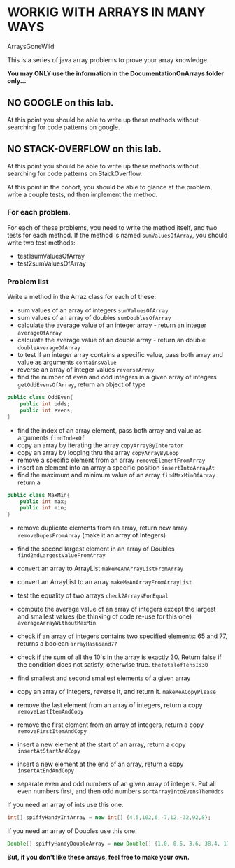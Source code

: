 # WORKIG WITH ARRAYS IN MANY WAYS  
ArraysGoneWild 

This is a series of java array problems to prove your array knowledge.

__You may ONLY use the information in the DocumentationOnArrays folder only...__

## NO GOOGLE on this lab.

At this point you should be able to write up these methods without searching for code patterns
on google.

## NO STACK-OVERFLOW on this lab.

At this point you should be able to write up these methods without searching for code patterns
on StackOverflow.

At this point in the cohort, you should be able to glance at the problem, write a couple tests,
nd then implement the method.

### For each problem.

For each of these problems, you need to write the method itself, and two tests for each method. 
If the method is named `sumValuesOfArray`, you should write two test methods:
* test1sumValuesOfArray
* test2sumValuesOfArray

### Problem list

Write a method in the Arraz class for each of these:

* sum values of an array of integers `sumValuesOfArray`
* sum values of an array of doubles `sumDoublesOfArray`
* calculate the average value of an integer array - return an integer `averageOfArray`
* calculate the average value of an double array - return an double `doubleAverageOfArray`
* to test if an integer array contains a specific value, pass both array and value as arguments `containsValue`
* reverse an array of integer values `reverseArray`
* find the number of even and odd integers in a given array of integers `getOddEvensOfArray`, return an object of type
```java
public class OddEven{
    public int odds;
    public int evens;
}
```

* find the index of an array element, pass both array and value as arguments `findIndexOf`
* copy an array by iterating the array `copyArrayByInterator`
* copy an array by looping thru the array `copyArrayByLoop`
* remove a specific element from an array `removeElementFromArray`
* insert an element into an array a specific position `insertIntoArrayAt`
* find the maximum and minimum value of an array `findMaxMinOfArray` return a 
```java
public class MaxMin{
    public int max;
    public int min;
}
```
* remove duplicate elements from an array, return new array `removeDupesFromArray` (make it an array of Integers)
* find the second largest element in an array of Doubles `find2ndLargestValueFromArray`

* convert an array to ArrayList `makeMeAnArrayListFromArray`
* convert an ArrayList to an array `makeMeAnArrayFromArrayList`
* test the equality of two arrays `check2ArraysForEqual`
* compute the average value of an array of integers except the largest and smallest values (be thinking
of code re-use for this one) `averageArrayWithoutMaxMin`
* check if an array of integers contains two specified elements: 65 and 77, returns a boolean `arrayHas65and77`
* check if the sum of all the 10's in the array is exactly 30. Return false if the condition does not satisfy, otherwise true. `theTotalofTensIs30`
* find smallest and second smallest elements of a given array

* copy an array of integers, reverse it, and return it. `makeMeACopyPlease`
* remove the last element from an array of integers, return a copy `removeLastItemAndCopy`
* remove the first element from an array of integers, return a copy `removeFirstItemAndCopy`
* insert a new element at the start of an array, return a copy `insertAtStartAndCopy`
* insert a new element at the end of an array, return a copy `insertAtEndAndCopy`

* separate even and odd numbers of an given array of integers. Put all even numbers first, and then odd numbers `sortArrayIntoEvensThenOdds`

If you need an array of ints use this one.
```java
int[] spiffyHandyIntArray = new int[] {4,5,102,6,-7,12,-32,92,8};
```


If you need an array of Doubles use this one.
```java
Double[] spiffyHandyDoubleArray = new Double[] {1.0, 0.5, 3.6, 38.4, 17.3, 62.0, 9.0, 3.375, 0, 3.14159};
```

__But, if you don't like these arrays, feel free to make your own.__
